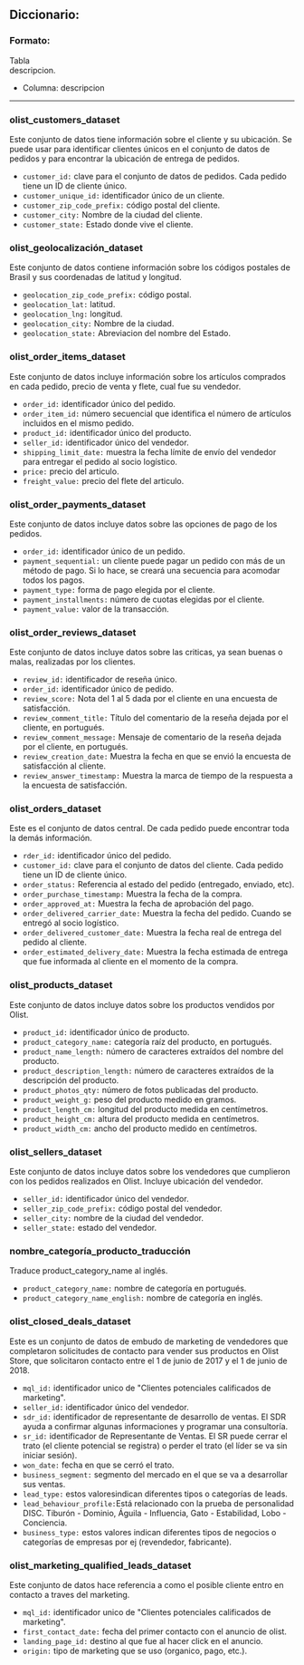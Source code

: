 ## Diccionario:  
### Formato:  

Tabla    
descripcion.      
- Columna: descripcion   

<hr>  

### olist_customers_dataset   
Este conjunto de datos tiene información sobre el cliente y su ubicación. Se puede usar para identificar clientes únicos en el conjunto de datos de pedidos y para encontrar la ubicación de entrega de pedidos.  

- `customer_id:` clave para el conjunto de datos de pedidos. Cada pedido tiene un ID de cliente único.  
- `customer_unique_id:` identificador único de un cliente.  
- `customer_zip_code_prefix:` código postal del cliente.  
- `customer_city:` Nombre de la ciudad del cliente.  
- `customer_state:` Estado donde vive el cliente.  

### olist_geolocalización_dataset  
Este conjunto de datos contiene información sobre los códigos postales de Brasil y sus coordenadas de latitud y longitud.  

- `geolocation_zip_code_prefix:` código postal.  
- `geolocation_lat:` latitud.  
- `geolocation_lng:` longitud.  
- `geolocation_city:` Nombre de la ciudad.  
- `geolocation_state:` Abreviacion del nombre del Estado.  

### olist_order_items_dataset  
Este conjunto de datos incluye información sobre los artículos comprados en cada pedido, precio de venta y flete, cual fue su vendedor.  


- `order_id:` identificador único del pedido.  
- `order_item_id:` número secuencial que identifica el número de artículos incluidos en el mismo pedido.  
- `product_id:` identificador único del producto.  
- `seller_id:` identificador único del vendedor.  
- `shipping_limit_date:` muestra la fecha límite de envío del vendedor para entregar el pedido al socio logístico.  
- `price:` precio del articulo.  
- `freight_value:` precio del flete del articulo.  

### olist_order_payments_dataset  
Este conjunto de datos incluye datos sobre las opciones de pago de los pedidos.  

- `order_id:` identificador único de un pedido.  
- `payment_sequential:` un cliente puede pagar un pedido con más de un método de pago. Si lo hace, se creará una secuencia para acomodar todos los pagos.  
- `payment_type:` forma de pago elegida por el cliente.  
- `payment_installments:` número de cuotas elegidas por el cliente.  
- `payment_value:` valor de la transacción.  

### olist_order_reviews_dataset  
Este conjunto de datos incluye datos sobre las criticas, ya sean buenas o malas, realizadas por los clientes.  


- `review_id:` identificador de reseña único.  
- `order_id:` identificador único de pedido.  
- `review_score:` Nota del 1 al 5 dada por el cliente en una encuesta de satisfacción.  
- `review_comment_title:` Título del comentario de la reseña dejada por el cliente, en portugués.  
- `review_comment_message:` Mensaje de comentario de la reseña dejada por el cliente, en portugués.  
- `review_creation_date:` Muestra la fecha en que se envió la encuesta de satisfacción al cliente.  
- `review_answer_timestamp:` Muestra la marca de tiempo de la respuesta a la encuesta de satisfacción.  


### olist_orders_dataset  
Este es el conjunto de datos central. De cada pedido puede encontrar toda la demás información.  

- `rder_id:` identificador único del pedido.  
- `customer_id:` clave para el conjunto de datos del cliente. Cada pedido tiene un ID de cliente único.  
- `order_status:` Referencia al estado del pedido (entregado, enviado, etc).  
- `order_purchase_timestamp:` Muestra la fecha de la compra.  
- `order_approved_at:` Muestra la fecha de aprobación del pago.  
- `order_delivered_carrier_date:` Muestra la fecha del pedido. Cuando se entregó al socio logístico.  
- `order_delivered_customer_date:` Muestra la fecha real de entrega del pedido al cliente.  
- `order_estimated_delivery_date:` Muestra la fecha estimada de entrega que fue informada al cliente en el momento de la compra.  


### olist_products_dataset  
Este conjunto de datos incluye datos sobre los productos vendidos por Olist.  

- `product_id:` identificador único de producto.  
- `product_category_name:` categoría raíz del producto, en portugués.  
- `product_name_length:` número de caracteres extraídos del nombre del producto.  
- `product_description_length:` número de caracteres extraídos de la descripción del producto.  
- `product_photos_qty:` número de fotos publicadas del producto.  
- `product_weight_g:` peso del producto medido en gramos.  
- `product_length_cm:` longitud del producto medida en centímetros.  
- `product_height_cm:` altura del producto medida en centímetros.  
- `product_width_cm:` ancho del producto medido en centímetros.  

### olist_sellers_dataset  
Este conjunto de datos incluye datos sobre los vendedores que cumplieron con los pedidos realizados en Olist. Incluye ubicación del vendedor.  

- `seller_id:` identificador único del vendedor.  
- `seller_zip_code_prefix:` código postal del vendedor.  
- `seller_city:` nombre de la ciudad del vendedor.  
- `seller_state:` estado del vendedor.  

### nombre_categoría_producto_traducción  
Traduce product_category_name al inglés.  

- `product_category_name:` nombre de categoría en portugués.   
- `product_category_name_english:` nombre de categoría en inglés.    


### olist_closed_deals_dataset   
Este es un conjunto de datos de embudo de marketing de vendedores que completaron solicitudes de contacto para vender sus productos en Olist Store, que solicitaron contacto entre el 1 de junio de 2017 y el 1 de junio de 2018.  

- `mql_id:` identificador unico de "Clientes potenciales calificados de marketing".  
- `seller_id:` identificador único del vendedor.  
- `sdr_id:` identificador de  representante de desarrollo de ventas. El SDR ayuda a confirmar algunas informaciones y programar una consultoría.  
- `sr_id:` identificador de Representante de Ventas. El SR puede cerrar el trato (el cliente potencial se registra) o perder el trato (el líder se va sin iniciar sesión).  
- `won_date:` fecha en que se cerró el trato.  
- `business_segment:` segmento del mercado en el que se va a desarrollar sus ventas.  
- `lead_type:` estos valoresindican diferentes tipos o categorías de leads.  
- `lead_behaviour_profile:`Está relacionado con la prueba de personalidad DISC. Tiburón - Dominio, Águila - Influencia, Gato - Estabilidad, Lobo - Conciencia.  
- `business_type:` estos valores indican diferentes tipos de negocios o categorías de empresas por ej (revendedor, fabricante).  

### olist_marketing_qualified_leads_dataset
Este conjunto de datos hace referencia a como el posible cliente entro en contacto a traves del marketing.  

- `mql_id:` identificador unico de "Clientes potenciales calificados de marketing".  
- `first_contact_date:` fecha del primer contacto con el anuncio de olist.  
- `landing_page_id:` destino al que fue al hacer click en el anuncio.  
- `origin:` tipo de marketing que se uso (organico, pago, etc.).  